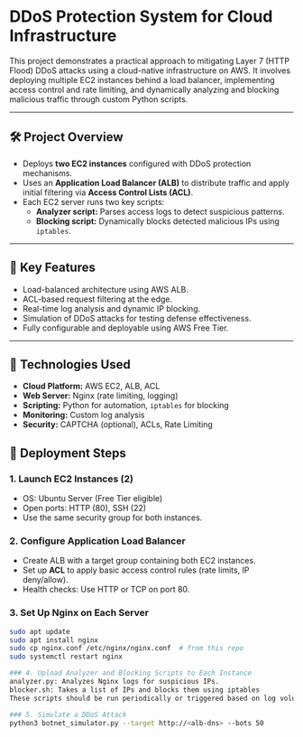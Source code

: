 # DDoS Protection System for Cloud Infrastructure

This project demonstrates a practical approach to mitigating Layer 7 (HTTP Flood) DDoS attacks using a cloud-native infrastructure on AWS. It involves deploying multiple EC2 instances behind a load balancer, implementing access control and rate limiting, and dynamically analyzing and blocking malicious traffic through custom Python scripts.

---

## 🛠️ Project Overview

- Deploys **two EC2 instances** configured with DDoS protection mechanisms.
- Uses an **Application Load Balancer (ALB)** to distribute traffic and apply initial filtering via **Access Control Lists (ACL)**.
- Each EC2 server runs two key scripts:
  - **Analyzer script:** Parses access logs to detect suspicious patterns.
  - **Blocking script:** Dynamically blocks detected malicious IPs using `iptables`.

---

## 📌 Key Features

- Load-balanced architecture using AWS ALB.
- ACL-based request filtering at the edge.
- Real-time log analysis and dynamic IP blocking.
- Simulation of DDoS attacks for testing defense effectiveness.
- Fully configurable and deployable using AWS Free Tier.

---

## 🧰 Technologies Used

- **Cloud Platform:** AWS EC2, ALB, ACL
- **Web Server:** Nginx (rate limiting, logging)
- **Scripting:** Python for automation, `iptables` for blocking
- **Monitoring:** Custom log analysis
- **Security:** CAPTCHA (optional), ACLs, Rate Limiting

## 🚀 Deployment Steps

### 1. Launch EC2 Instances (2)
- OS: Ubuntu Server (Free Tier eligible)
- Open ports: HTTP (80), SSH (22)
- Use the same security group for both instances.

### 2. Configure Application Load Balancer
- Create ALB with a target group containing both EC2 instances.
- Set up **ACL** to apply basic access control rules (rate limits, IP deny/allow).
- Health checks: Use HTTP or TCP on port 80.

### 3. Set Up Nginx on Each Server
```bash
sudo apt update
sudo apt install nginx
sudo cp nginx.conf /etc/nginx/nginx.conf  # from this repo
sudo systemctl restart nginx

### 4. Upload Analyzer and Blocking Scripts to Each Instance
analyzer.py: Analyzes Nginx logs for suspicious IPs.
blocker.sh: Takes a list of IPs and blocks them using iptables
These scripts should be run periodically or triggered based on log volume.

### 5. Simulate a DDoS Attack
python3 botnet_simulator.py --target http://<alb-dns> --bots 50

